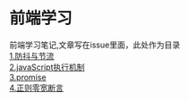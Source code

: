 # 前端学习
前端学习笔记,文章写在issue里面，此处作为目录  
[1.防抖与节流](https://github.com/include-all/front-end-learning/blob/master/document/1.%E9%98%B2%E6%8A%96%E4%B8%8E%E8%8A%82%E6%B5%81.md)   
[2.javaScript执行机制](https://github.com/include-all/front-end-learning/blob/master/document/2.javaScript%E6%89%A7%E8%A1%8C%E6%9C%BA%E5%88%B6.md)  
[3.promise](https://github.com/include-all/front-end-learning/blob/master/document/3.promise.md)  
[4.正则零宽断言](https://github.com/include-all/front-end-learning/blob/master/document/4.%E6%AD%A3%E5%88%99%E9%9B%B6%E5%AE%BD%E6%96%AD%E8%A8%80.md)  
